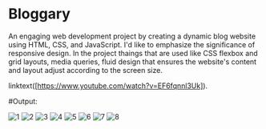 # Bloggary
An engaging web development project by creating a dynamic blog website using HTML, CSS, and JavaScript. I'd like to emphasize the significance of responsive design. In the project thaings that are used like CSS flexbox and grid layouts, media queries, fluid design that ensures the website's content and layout adjust according to the screen size.

linktext([https://www.youtube.com/watch?v=EF6fqnnl3Uk]). 

#Output:

![1](https://github.com/aryankumar120/Blogging_Website/assets/134778655/75497aa1-aeee-4909-8fe0-fdf92cafcb84)
![2](https://github.com/aryankumar120/Blogging_Website/assets/134778655/215461c9-8ab6-4394-b016-e046d3239022)
![3](https://github.com/aryankumar120/Blogging_Website/assets/134778655/559981fc-bbc5-4029-a4f8-63cbfae3e53c)
![4](https://github.com/aryankumar120/Blogging_Website/assets/134778655/3e2f6ea3-d701-45bc-bbff-b6ec33be83ac)
![5](https://github.com/aryankumar120/Blogging_Website/assets/134778655/426a2469-802b-40b0-92bb-52b490cd3337)
![6](https://github.com/aryankumar120/Blogging_Website/assets/134778655/f6cd26c4-9906-4080-954a-e83cc28ccdd7)
![7](https://github.com/aryankumar120/Blogging_Website/assets/134778655/e9e42066-de5b-4ee6-9325-8aeb89bebb75)
![8](https://github.com/aryankumar120/Blogging_Website/assets/134778655/0b5ef9c0-5a86-44c7-8724-04cf26856d36)
